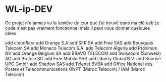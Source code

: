 # WL-ip-DEV
Ce projet n'a jamais vu la lumière du jour que j'ai trouvé dans ma clé usb
Le code n'est pas vraiment fonctionnel mais il peut vous donner quelques idées

add cloudflare 
add Orange S.A 
 add SFR SA 
 add Free SAS
 add Bouygues Telecom SA
 add Monaco Telecom S.A.
 add Telecom Algeria
 add Proximus NV
 add Orange Belgium SA
 add BRAVO TELECOM
 add Swisscom (Schweiz) AG
 add Brutele SC
 add Free Mobile SAS
 add Liberty Global B.V.
 add Sunrise UPC GmbH
 add Shadow SAS
 add Telenet BVBA
 add Office National des Postes et Telecommunications ONPT (Maroc Telecom) / IAM (Maroc Telecom)

